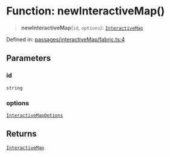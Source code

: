 # Function: newInteractiveMap()

> **newInteractiveMap**(`id`, `options`): [`InteractiveMap`](../classes/InteractiveMap.md)

Defined in: [passages/interactiveMap/fabric.ts:4](https://github.com/laruss/react-text-game/blob/9170bd136d7f37dbbee8bf6f71732f065efa0401/packages/core/src/passages/interactiveMap/fabric.ts#L4)

## Parameters

### id

`string`

### options

[`InteractiveMapOptions`](../type-aliases/InteractiveMapOptions.md)

## Returns

[`InteractiveMap`](../classes/InteractiveMap.md)
